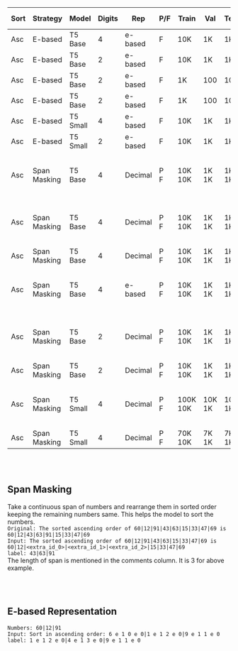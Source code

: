 | Sort | Strategy | Model | Digits | Rep | P/F | Train | Val | Test | Batch | Sep | Inpol Loss | Inpol Acc | Expol Loss | Expol Acc | Comments |
|------|----------|-------|--------|-----|-----|-------|-----|------|-------|-----|------------|-----------|------------|-----------|---------|
| Asc | E-based | T5 Base | 4 | e-based | F | 10K | 1K | 1K | 8 | `'\|'` | 7.9491e-05 | 99.8 | 0.1284 | 79.0 |
| Asc | E-based | T5 Base | 2 | e-based | F | 10K | 1K | 1K | 4 | `' '` | 0.0011 | 98.5 | 2.6851 | 0.0 |
| Asc | E-based | T5 Base | 2 | e-based | F | 1K | 100 | 100 | 4 | `' '` | 0.0174 | 93.0 | 2.3167 | 0.0 |
| Asc | E-based | T5 Base | 2 | e-based | F | 1K | 100 | 100 | 4 | `','` | 0.0128 | 91.0 | 1.5032 | 0.0 |
| Asc | E-based | T5 Small | 4 | e-based | F | 10K | 1K | 1K | 16 | `'\|'` | 0.0007 | 98.5 | 0.2338 | 23.9 |
| Asc | E-based | T5 Small | 2 | e-based | F | 10K | 1K | 1K | 16 | `'\|'` | 0.0017 | 97.4 | 1.2284 | 0.0 |
| Asc | Span Masking | T5 Base | 4 | Decimal | P</br>F | 10K</br>10K | 1K</br>1K | 1K</br>1K | 4 | `' '` | 0.0272 | 87.3 | 1.4896 | 13.0 | Span Length is random for each sample
| Asc | Span Masking | T5 Base | 4 | Decimal | P</br>F | 10K</br>10K | 1K</br>1K | 1K</br>1K | 8 | `'\|'` | 0.0382 | 91.6 | 1.0411 | 17.2 | Span Length is random for each sample
| Asc | Span Masking | T5 Base | 4 | Decimal | P</br>F | 10K</br>10K | 1K</br>1K | 1K</br>1K | 8 | `'\|'` | 0.0429 | 90.9 | 1.0272 | 17.3 | Span Length = 3
| Asc | Span Masking | T5 Base | 4 | e-based | P</br>F | 10K</br>10K | 1K</br>1K | 1K</br>1K | 8 | `'\|'` | 0.0001 | 99.9 | 0.0581 | 38.0 | Span Length is random for each sample
| Asc | Span Masking | T5 Base | 2 | Decimal | P</br>F | 10K</br>10K | 1K</br>1K | 1K</br>1K | 4 | `' '` | 0.0093 | 97.8 | 15.1265 | 0.0 | Span Length is random for each sample
| Asc | Span Masking | T5 Base | 2 | Decimal | P</br>F | 10K</br>10K | 1K</br>1K | 1K</br>1K | 8 | `'\|'` | 0.0001 | 100.0 | 11.8078 | 0.0 | Span Length = 3
| Asc | Span Masking | T5 Small | 4 | Decimal | P</br>F | 100K</br>10K | 10K</br>1K | 10K</br>1K | 16 | `'\|'` | 0.0271 | 92.2 | 2.2388 | 6.4 | Span Length is random for each sample
| Asc | Span Masking | T5 Small | 4 | Decimal | P</br>F | 70K</br>10K | 7K</br>1K | 7K</br>1K | 16 | `'\|'` | 0.0393 | 88.5 | 1.8637 | 5.6 | Span Length = 3

</br></br>
## Span Masking
Take a continuous span of numbers and rearrange them in sorted order keeping the remaining numbers same. This helps the model to sort the numbers.</br>
`Original: The sorted ascending order of 60|12|91|43|63|15|33|47|69 is 60|12|43|63|91|15|33|47|69`</br>
`Input: The sorted ascending order of 60|12|91|43|63|15|33|47|69 is 60|12|<extra_id_0>|<extra_id_1>|<extra_id_2>|15|33|47|69`</br>
`label: 43|63|91`</br>
The length of span is mentioned in the comments column. It is 3 for above example.

</br></br>
## E-based Representation
`Numbers: 60|12|91`</br>
`Input: Sort in ascending order: 6 e 1 0 e 0|1 e 1 2 e 0|9 e 1 1 e 0`</br>
`label: 1 e 1 2 e 0|4 e 1 3 e 0|9 e 1 1 e 0`